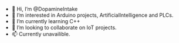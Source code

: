 - 👋 Hi, I’m @DopamineIntake
- 👀 I’m interested in Arduino projects, ArtificialIntelligence and PLCs.
- 🌱 I’m currently learning C++
- 💞️ I’m looking to collaborate on IoT projects.
- 📫 Currently unavailible.

<!---
DopamineIntake/DopamineIntake is a ✨ special ✨ repository because its `README.md` (this file) appears on your GitHub profile.
You can click the Preview link to take a look at your changes.
--->
